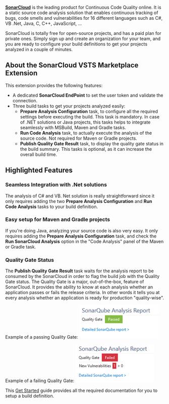 **[SonarCloud][sc]** is the leading product for Continuous Code Quality online. It is a static source code analysis solution that enables continuous tracking of bugs, code smells and vulnerabilities for 16 different languages such as C#, VB .Net, Java, C, C++, JavaScript, ...

SonarCloud is totally free for open-source projects, and has a paid plan for private ones. Simply sign up and create an organization for your team, and you are ready to configure your build definitions to get your projects analyzed in a couple of minutes.

## About the SonarCloud VSTS Marketplace Extension
This extension provides the following features:
* A dedicated **SonarCloud EndPoint** to set the user token and validate the connection.
* Three build tasks to get your projects analyzed easily:
  * **Prepare Analysis Configuration** task, to configure all the required settings before executing the build. This task is mandatory. In case of .NET solutions or Java projects, this tasks helps to integrate seamlessly with MSBuild, Maven and Gradle tasks.
  * **Run Code Analysis** task, to actually execute the analysis of the source code. Not required for Maven or Gradle projects.
  * **Publish Quality Gate Result** task, to display the quality gate status in the build summary. This tasks is optional, as it can increase the overall build time.

## Highlighted Features
### Seamless Integration with .Net solutions
The analysis of C# and VB. Net solution is really straightforward since it only requires adding the two **Prepare Analysis Configuration** and **Run Code Analysis** tasks to your build definition.

### Easy setup for Maven and Gradle projects
If you're doing Java, analyzing your source code is also very easy. It only requires adding the **Prepare Analysis Configuration** task, and check the **Run SonarCloud Analysis** option in the "Code Analysis" panel of the Maven or Gradle task.

### Quality Gate Status
The **Publish Quality Gate Result** task waits for the analysis report to be consumed by the SonarCloud in order to flag the build job with the Quality Gate status. The Quality Gate is a major, out-of-the-box, feature of SonarCloud. It provides the ability to know at each analysis whether an application passes or fails the release criteria. In other words it tells you at every analysis whether an application is ready for production "quality-wise".

Example of a passing Quality Gate:
![Passed Qualiy Gate](img/sq-analysis-report-passed.png)

Example of a failing Quality Gate:
![Failed Qualiy Gate](img/sq-analysis-report-failed.png)


This [Get Started][getstarted] guide provides all the required documentation for you to setup a build definition.

   [sc]: <https://sonarcloud.io>
   [getstarted]: <http://redirect.sonarsource.com/doc/install-configure-scanner-tfs-ts.html>
